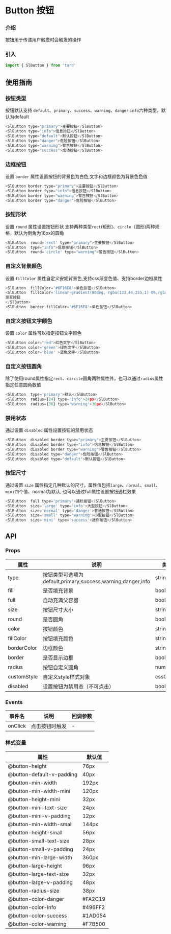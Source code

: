 # Button 按钮
### 介绍
按钮用于传递用户触摸时会触发的操作
### 引入
```js
import { SlButton } from 'tard'
```

## 使用指南
### 按钮类型
按钮默认支持 `default`、`primary`、`success`、`warning`、`danger` `info`六种类型，默认为default
```js
<SlButton type="primary">主要按钮</SlButton>
<SlButton type="info">信息按钮</SlButton>
<SlButton type="default">默认按钮</SlButton>
<SlButton type="danger">危险按钮</SlButton>
<SlButton type="warning">警告按钮</SlButton>
<SlButton type="success">成功按钮</SlButton>
```
### 边框按钮
设置 `border` 属性设置按钮的背景色为白色,文字和边框颜色为背景色色值
```js
<SlButton border type="primary">主要按钮</SlButton>
<SlButton border type="info">信息按钮</SlButton>
<SlButton border type="warning">警告按钮</SlButton>
<SlButton border type="danger">危险按钮</SlButton>
```
### 按钮形状
设置 `round` 属性设置按钮形状 支持两种类型`rect`(矩形)、`circle`（圆形)两种规格，默认为倒角为16px的圆角
```js
<SlButton  round='rect' type="primary">主要按钮</SlButton>
<SlButton  type="info">信息按钮</SlButton>
<SlButton  round='circle' type="warning">警告按钮</SlButton>
```

### 自定义背景颜色
设置 `fillColor` 属性自定义安妮背景色,支持css渐变色值、支持border边框属性
```js
<SlButton  fillColor='#6F16E8'>单色按钮</SlButton>
<SlButton  fillColor='linear-gradient(90deg, rgba(133,44,255,1) 0%,rgba(97,16,206,1) 100%)'>
渐变按钮
</SlButton>
<SlButton  border fillColor='#6F16E8'>单色按钮</SlButton>
```
### 自定义按钮文字颜色
设置 `color` 属性可以指定按钮文字颜色
```js
<SlButton color="red">红色文字</SlButton>
<SlButton color='green'>绿色文字</SlButton>
<SlButton color='blue' >蓝色文字</SlButton>
```
### 自定义按钮圆角
除了使用round属性指定`rect`、`circile`圆角两种属性外，也可以通过`radius`属性指定任意圆角数值
```js
<SlButton  type='primary'>默认</SlButton>
<SlButton  radius={24} type='info'>24px</SlButton>
<SlButton  radius={36} type='warning'>36px</SlButton>
```

### 禁用状态
通过设置 `disabled` 属性设置按钮的禁用状态
```js
<SlButton  disabled border type="primary">主要按钮</SlButton>
<SlButton  disabled border type="info">信息按钮</SlButton>
<SlButton  disabled border type="warning">警告按钮</SlButton>
<SlButton  disabled type="danger">危险按钮</SlButton>
<SlButton  disabled type="default">默认按钮</SlButton>
```

### 按钮尺寸
通过设置 `size` 属性指定几种默认的尺寸，属性值包括`large`、`normal`、`small`、`mini`四个值、normal为默认,
也可以通过full属性设置按钮通栏效果
```js
<SlButton  full type='primary'>通栏按钮</SlButton>
<SlButton  size='large' type='info'>大型按钮</SlButton>
<SlButton  size='normal' type='danger'>普通按钮</SlButton>
<SlButton  size='small' type='warning'>小型按钮</SlButton>
<SlButton  size='mini' type='success'>迷你按钮</SlButton>
```

## API
### Props
|  属性   | 说明  | 类型 | 默认值 |
|  ----  | ----  | ---- | ---- |
| type | 按钮类型可选项为 default,primary,success,warning,danger,info| string | default |
| fill | 是否填充背景 | boolean | false |
| full | 自动充满父容器 | boolean | false|
| size | 按钮尺寸大小 | string | - |
| round | 是否圆角 | boolean | false|
| color | 按钮颜色 | string | - | 
| fillColor | 按钮填充颜色 | string | - |
| borderColor | 边框颜色 | string | - |
| border | 是否显示边框 | boolean | false |
| radius | 按钮自定义圆角 | number | - |
| customStyle | 自定义style样式对象 | cssObject | {} |
| disabled | 设置按钮为禁用态（不可点击） | boolean | false |

### Events
|  事件名   | 说明  | 回调参数 | 
|  ----  | ----  | ---- | 
| onClick | 点击按钮时触发 | - | 


### 样式变量
|  属性   | 默认值 |
|  ----  | ---- |
| @button-height | 76px |
| @button-default-v-padding | 40px |
| @button-min-width | 192px |
| @button-min-width-mini | 120px |
| @button-height-mini | 32px |
| @button-mini-text-size | 24px |
| @button-mini-v-padding | 12px |
| @button-min-width-small | 144px |
| @button-height-small | 56px |
| @button-small-text-size | 28px |
| @button-small-v-padding | 24px |
| @button-min-large-width | 360px |
| @button-large-height | 96px |
| @button-large-text-size | 32px |
| @button-large-v-padding | 48px |
| @button-radius-size | 38px |
| @button-color-danger | #FA2C19 |
| @button-color-info | #496FF2 |
| @button-color-success | #1AD054 |
| @button-color-warning | #F7B500 |
